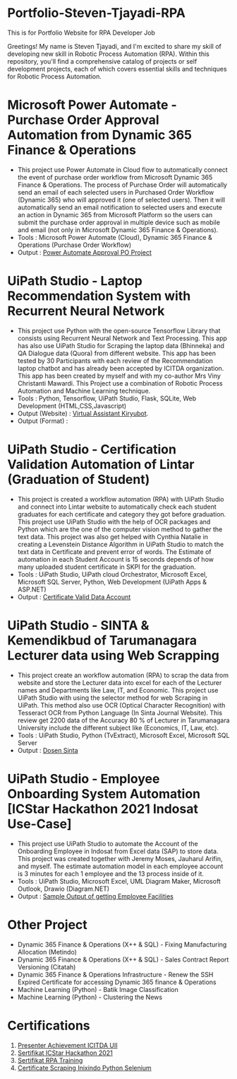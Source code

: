 # Portfolio-Steven-Tjayadi-RPA
This is for Portfolio Website for RPA Developer Job

Greetings! My name is Steven Tjayadi, and I'm excited to share my skill of developing new skill in Robotic Process Automation (RPA). Within this repository, you'll find a comprehensive catalog of projects or self development projects, each of which covers essential skills and techniques for Robotic Process Automation.

# Microsoft Power Automate - Purchase Order Approval Automation from Dynamic 365 Finance & Operations 
- This project use Power Automate in Cloud flow to automatically connect the event of purchase order workflow from Microsoft Dynamic 365 Finance & Operations. The process of Purchase Order will automatically send an email of each selected users in Purchased Order Workflow (Dynamic 365) who will approved it (one of selected users). Then it will automatically send an email notification to selected users and execute an action in Dynamic 365 from Microsoft Platform so the users can submit the purchase order approval in multiple device such as mobile and email (not only in Microsoft Dynamic 365 Finance & Operations).  
- Tools : Microsoft Power Automate (Cloud), Dynamic 365 Finance & Operations (Purchase Order Workflow)
- Output : [Power Automate Approval PO Project](https://github.com/stevenkiryu/Portfolio-Steven-Tjayadi-RPA/assets/57402512/325f3285-929d-41c1-8255-fb508fed2256)


# UiPath Studio - Laptop Recommendation System with Recurrent Neural Network

- This project use Python with the open-source Tensorflow Library that consists using Recurrent Neural Network and Text Processing. This app has also use UiPath Studio for Scraping the laptop data (Bhinneka) and QA Dialogue data (Quora) from different website. This app has been tested by 30 Participants with each review of the Recommendation laptop chatbot and has already been accepted by ICITDA organization. This app has been created by myself and with my co-author Mrs Viny Christanti Mawardi. This Project use a combination of Robotic Process Automation and Machine Learning technique. 
- Tools : Python, Tensorflow, UiPath Studio, Flask, SQLite, Web Development (HTML,CSS,Javascript)
- Output (Website) : [Virtual Assistant Kiryubot](http://valaptop.labirariset.com).
- Output (Format)  : 

# UiPath Studio - Certification Validation Automation of Lintar (Graduation of Student)

- This project is created a workflow automation (RPA) with UiPath Studio and connect into Lintar website to automatically check each student graduates for each certificate and category they got before graduation. This project use UiPath Studio with the help of OCR packages and Python which are the one of the computer vision method to gather the text data. This project was also get helped with Cynthia Natalie in creating a Levenstein Distance Algorithm in UiPath Studio to match the text data in Certificate and prevent error of words. The Estimate of automation in each Student Account is 15 seconds depends of how many uploaded student certificate in SKPI for the graduation. 
- Tools : UiPath Studio, UiPath cloud Orchestrator, Microsoft Excel, Microsoft SQL Server, Python, Web Development (UiPath Apps & ASP.NET)
- Output : [Certificate Valid Data Account](https://github.com/stevenkiryu/Portfolio-Steven-Tjayadi/assets/57402512/7a7d79b8-7420-480a-bb14-3b94a786ed84)

# UiPath Studio - SINTA & Kemendikbud of Tarumanagara Lecturer data using Web Scrapping

- This project create an workflow automation (RPA) to scrap the data from website and store the Lecturer data into excel for each of the Lecturer names and Departments like Law, IT, and Economic. This project use UiPath Studio with using the selector method for web Scraping in UiPath. This method also use OCR (Optical Character Recognition) with Tesseract OCR from Python Language (In Sinta Journal Website).
  This review get 2200 data of the Accuracy 80 % of Lecturer in Tarumanagara University include the different subject like (Economics, IT, Law, etc).
- Tools : UiPath Studio, Python (TvExtract), Microsoft Excel, Microsoft SQL Server
- Output : [Dosen Sinta](https://github.com/stevenkiryu/Portfolio-Steven-Tjayadi/assets/57402512/75ef6423-05a9-4007-a59d-642d2c238237)

# UiPath Studio - Employee Onboarding System Automation [ICStar Hackathon 2021 Indosat Use-Case]

- This project use UiPath Studio to automate the Account of the Onboarding Employee in Indosat from Excel data (SAP) to store data. This project was created together with Jeremy Moses, Jauharul Arifin, and myself. The estimate automation model in each employee account is 3 minutes for each 1 employee and the 13 process inside of it.
- Tools : UiPath Studio, Microsoft Excel, UML Diagram Maker, Microsoft Outlook, Drawio (Diagram.NET)
- Output : [Sample Output of getting Employee Facilities](https://github.com/stevenkiryu/Portfolio-Steven-Tjayadi/assets/57402512/1e5228f4-3ba2-42e2-9e69-ab18e38170d7)
  
# Other Project 
 
- Dynamic 365 Finance & Operations (X++ & SQL) - Fixing Manufacturing Allocation (Metindo)
- Dynamic 365 Finance & Operations (X++ & SQL) - Sales Contract Report Versioning (Citatah)
- Dynamic 365 Finance & Operations Infrastructure - Renew the SSH Expired Certificate for accessing Dynamic 365 finance & Operations
- Machine Learning (Python)                       - Batik Image Classification
- Machine Learning (Python)                       - Clustering the News  

# Certifications 

1. [Presenter Achievement ICITDA UII](https://github.com/stevenkiryu/Portfolio-Steven-Tjayadi/assets/57402512/75cf1e91-61db-4ed8-b7de-b7006b68ad5f)
2. [Sertifikat ICStar Hackathon 2021](https://github.com/stevenkiryu/Portfolio-Steven-Tjayadi/assets/57402512/fa341bf1-f8e5-492c-b9f8-8dd2e62a952e)
3. [Sertifikat RPA Training](https://github.com/stevenkiryu/Portfolio-Steven-Tjayadi/assets/57402512/e0302e01-6018-4d18-9a18-b256abb2ba06)
4. [Certificate Scraping Inixindo Python Selenium](https://github.com/stevenkiryu/Portfolio-Steven-Tjayadi/assets/57402512/4bf2f012-0741-4ebb-8b17-5b28e73ca573)
